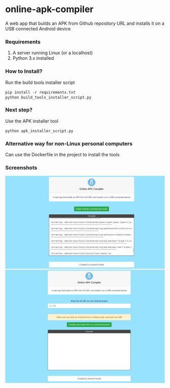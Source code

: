 # online-apk-compiler
A web app that builds an APK from Github repository URL and installs it on a USB connected Android device

### Requirements

1. A server running Linux (or a localhost)
2. Python 3.x installed


### How to Install?
Run the build tools installer script
```shell
pip install -r requirements.txt
python build_tools_installer_script.py
```
### Next step?
Use the APK installer tool
```shell
python apk_installer_script.py
```

### Alternative way for non-Linux personal computers
Can use the Dockerfile in the project to install the tools


### Screenshots

<img src = "https://raw.githubusercontent.com/Asutosh11/online-apk-compiler/main/screenshots/build_tools_installer.png?token=AB6OWGJDHD4CS2O3A2JLTNTAGJIFO">

<img src = "https://raw.githubusercontent.com/Asutosh11/online-apk-compiler/main/screenshots/apk_installer.png?token=AB6OWGITVGQMCKJAD6YXEG3AGJIGY">



